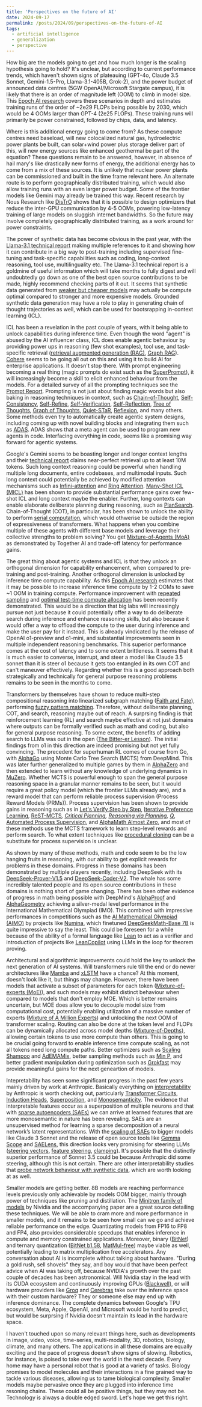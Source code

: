 ```yaml
---
title: 'Perspectives on the future of AI'
date: 2024-09-17
permalink: /posts/2024/09/perspectives-on-the-future-of-AI
tags:
  - artificial intelligence 
  - generalization 
  - perspective 
---
```


How big are the models going to get and how much longer is the scaling hypothesis going to hold? It's unclear, but according to current performance trends, which haven't shown signs of plateauing (GPT-4o, Claude 3.5 Sonnet, Gemini-1.5-Pro, Llama-3.1-405B, Grok-2), and the power budget of announced data centres (5GW OpenAI/Microsoft Stargate campus), it is likely that there is an order of magnitude left (OOM) to climb in model size. This <a href="https://epochai.org/blog/can-ai-scaling-continue-through-2030"><u>Epoch AI research</u></a> covers these scenarios in depth and estimates training runs of the order of ~2e29 FLOPs being possible by 2030, which would be 4 OOMs larger than GPT-4 (2e25 FLOPs). These training runs will primarily be power constrained, followed by chips, data, and latency. 

Where is this additional energy going to come from? As these compute centres need baseload, will new colocalized natural gas, hydroelectric power plants be built, can solar+wind power plus storage deliver part of this, will new energy sources like enhanced geothermal be part of the equation? These questions remain to be answered, however, in absence of hail mary's like drastically new forms of energy, the additional energy has to come from a mix of these sources. It is unlikely that nuclear power plants can be commissioned and built in the time frame relevant here. An alternate route is to perform geographically distributed training, which would also allow training runs with an even larger power budget. Some of the frontier models like Gemini may already be trained this way. Recent research by Nous Research like <a href="https://raw.githubusercontent.com/NousResearch/DisTrO/main/A_Preliminary_Report_on_DisTrO.pdf"><u>DisTrO</u></a> shows that it is possible to design optimizers that reduce the inter-GPU communication by 4-5 OOMs, powering low-latency training of large models on sluggish internet bandwidths. So the future may involve completely geographically distributed training, as a work around for power constraints. 

The power of synthetic data has become obvious in the past year, with the <a href="https://arxiv.org/abs/2407.21783"><u>Llama-3.1 technical report</u></a> making multiple references to it and showing how it can contribute in a big way to post-training including supervised fine-tuning and task-specific capabilities such as coding, long-context reasoning, tool use, multilinguality etc. The Llama-3.1 technical report is a goldmine of useful information which will take months to fully digest and will undoubtedly go down as one of the best open source contributions to be made, highly recommend checking parts of it out. It seems that synthetic data generated from <a href="https://www.arxiv.org/abs/2408.16737"><u>weaker but cheaper models</u></a> may actually be compute optimal compared to stronger and more expensive models. Grounded synthetic data generation may have a role to play in generating chain of thought trajectories as well, which can be used for bootsrapping in-context learning (ICL). 

ICL has been a revelation in the past couple of years, with it being able to unlock capabilities during inference time. Even though the word "agent" is abused by the AI influencer class, ICL does enable agentic behaviour by providing power ups in reasoning (few shot examples), tool use, and task-specific retrieval (<a href="https://arxiv.org/abs/2005.11401"><u>retrieval augmented generation (RAG)</u></a>, <a href="https://arxiv.org/abs/2404.16130"><u>Graph RAG</u></a>). <a href="https://github.com/cohere-ai/cohere-toolkit"><u>Cohere</u></a> seems to be going all out on this and using it to build AI for enterprise applications. It doesn't stop there. With prompt engineering becoming a real thing (magic prompts do exist such as the <a href="https://github.com/NeoVertex1/SuperPrompt"><u>SuperPrompt</u></a>), it will increasingly become a skill to elicit enhanced behaviour from the models. For a detailed survey of all the prompting techniques see the <a href="https://trigaten.github.io/Prompt_Survey_Site"><u>Prompt Report</u></a>. Prompting is not just about finding magic words but also baking in reasoning techniques in context, such as <a href="https://arxiv.org/abs/2201.11903"><u>Chain-of-Thought</u></a>, <a href="https://arxiv.org/abs/2203.11171"><u>Self-Consistency</u></a>, <a href="https://arxiv.org/abs/2303.17651"><u>Self-Refine</u></a>, <a href="https://arxiv.org/abs/2212.09561"><u>Self-Verification</u></a>, <a href="https://arxiv.org/abs/2405.06682"><u>Self-Reflection</u></a>, <a href="https://arxiv.org/abs/2305.10601"><u>Tree of Thoughts</u></a>, <a href="https://arxiv.org/abs/2308.09687"><u>Graph of Thoughts</u></a>, <a href="https://arxiv.org/abs/2403.09629"><u>Quiet-STaR</u></a>, <a href="https://arxiv.org/abs/2303.11366"><u>Reflexion</u></a>, and many others. Some methods even try to automatically create agentic system designs, including coming up with novel building blocks and integrating them such as <a href="https://arxiv.org/pdf/2408.08435"><u>ADAS</u></a>. ADAS shows that a meta agent can be used to program new agents in code. Interfacing everything in code, seems like a promising way forward for agentic systems. 

Google's Gemini seems to be boasting longer and longer context lengths and their <a href="https://arxiv.org/abs/2403.05530"><u>technical report</u></a> claims near-perfect retrieval up to at least 10M tokens. Such long context reasoning could be powerful when handling multiple long documents, entire codebases, and multimodal inputs. Such long context could potentially be achieved by modified attention mechanisms such as <a href="https://arxiv.org/abs/2404.07143"><u>Infini-attention</u></a> and <a href="https://arxiv.org/abs/2310.01889"><u>Ring Attention</u></a>. <a href="https://arxiv.org/abs/2404.11018"><u>Many-Shot ICL (MICL)</u></a> has been shown to provide substantial performance gains over few-shot ICL and long context maybe the enabler. Further, long contexts can enable elaborate deliberate planning during reasoning, such as <a href="https://arxiv.org/abs/2409.03733"><u>PlanSearch</u></a>. Chain-of-Thought (COT), in particular, has been shown to unlock the ability to perform <a href="https://arxiv.org/abs/2402.12875"><u>serial computation</u></a>, which would othwerise be outside the region of expressiveness of transformers. What happens when you combine multiple of these agents with different base models and leverage their collective strengths to problem solving? You get <a href="https://arxiv.org/abs/2406.04692"><u>Mixture-of-Agents (MoA)</u></a> as demonstrated by Together AI and trade-off latency for performance gains.       

The great thing about agentic systems and ICL is that they unlock an orthogonal dimension for capability enhancement, when compared to pre-training and post-training. Another orthogonal dimension is unlocked by inference time compute capability. As this <a href="https://epochai.org/blog/trading-off-compute-in-training-and-inference"><u>Epoch AI research</u></a> estimates that it may be possible to increase inference time compute by 1-2 OOMs to save ~1 OOM in training compute. Performance improvement with <a href="https://arxiv.org/abs/2407.21787"><u>repeated sampling</u></a> and <a href="https://arxiv.org/abs/2408.03314"><u>optimal test-time compute allocation</u></a> has been recently demonstrated. This would be a direction that big labs will increasingly pursue not just because it could potentially offer a way to do deliberate search during inference and enhance reasoning skills, but also because it would offer a way to offload the compute to the user during inference and make the user pay for it instead. This is already vindicated by the release of OpenAI o1-preview and o1-mini, and substantial improvements seen in multiple independent reasoning benchmarks. This superior performance comes at the cost of latency and to some extent brittleness. It seems that it is much easier to converse, interrupt, and steer a model like Claude 3.5 sonnet than it is steer o1 because it gets too entangled in its own COT and can't maneuver effectively. Regarding whether this is a good approach both strategically and technically for general purpose reasoning problems remains to be seen in the months to come. 

Transformers by themselves have shown to reduce multi-step compositional reasoning into linearized subgraph matching (<a href="https://arxiv.org/abs/2305.18654"><u>Faith and Fate</u></a>), performing <a href="https://www.answer.ai/posts/2024-07-25-transformers-as-matchers.html"><u>fuzzy pattern matching</u></a>. Therefore, without deliberate planning, COT, and search, reasoning maybe out of reach. A surprsing finding is that reinforcement learning (RL) and search maybe effective at not just domains where outputs can be formally verified such as math and coding, but also for general purpose reasoning. To some extent, the benefits of adding search to LLMs was out in the open (<a href="https://yellow-apartment-148.notion.site/AI-Search-The-Bitter-er-Lesson-44c11acd27294f4495c3de778cd09c8d"><u>The Bitter-er Lesson</u></a>). The initial findings from o1 in this direction are indeed promising but not yet fully convincing. The precedent for superhuman RL comes of course from Go, with <a href="https://www.nature.com/articles/nature16961"><u>AlphaGo</u></a> using Monte Carlo Tree Search (MCTS) from DeepMind. This was later further generalized to multiple games by them in <a href="https://arxiv.org/abs/1712.01815"><u>AlphaZero</u></a> and then extended to learn without any knowledge of underlying dynamics in <a href="https://www.nature.com/articles/s41586-020-03051-4"><u>MuZero</u></a>. Whether MCTS is powerful enough to span the general purpose reasoning space in a granular manner remains to be seen, but it would require a great policy model (which the frontier LLMs already are), and a reward model that can perform reliable process supervision (Process Reward Models (PRMs)). Process supervision has been shown to provide gains in reasoning such as in <a href="https://arxiv.org/abs/2305.20050"><u>Let's Verify Step by Step</u></a>, <a href="https://arxiv.org/abs/2405.00451"><u>Iterative Preference Learning</u></a>, <a href="https://arxiv.org/abs/2406.03816"><u>ReST-MCTS<sup>*</sup></u></a>, <a href="https://arxiv.org/abs/2409.08642"><u>Critical Planning</u></a>, <a href="https://arxiv.org/abs/2305.14992"><u>Reasoning via Planning</u></a>, <a href="https://arxiv.org/abs/2406.14283"><u>Q<sup>*</sup></u></a>, <a href="https://arxiv.org/abs/2406.06592"><u>Automated Process Supervision</u></a>, and <a href="https://arxiv.org/abs/2405.03553"><u>AlphaMath Almost Zero</u></a>, and most of these methods use the MCTS framework to learn step-level rewards and perform search. To what extent techniques like <a href="https://arxiv.org/abs/2205.10816"><u>procedural cloning</u></a> can be a substitute for process supervision is unclear.  

As shown by many of these methods, math and code seem to be the low hanging fruits in reasoning, with our ability to get explicit rewards for problems in these domains. Progress in these domains has been demonstrated by multiple players recently, including DeepSeek with its <a href="https://www.arxiv.org/abs/2408.08152"><u>DeepSeek-Prover-V1.5</u></a> and <a href="https://arxiv.org/abs/2406.11931"><u>DeepSeek-Coder-V2</u></a>. The whale has some incredibly talented people and its open source contributions in these domains is nothing short of game changing. There has been other evidence of progress in math being possible with DeepMind's <a href="https://deepmind.google/discover/blog/ai-solves-imo-problems-at-silver-medal-level"><u>AlphaProof</u></a> and <a href="https://www.nature.com/articles/s41586-023-06747-5"><u>AlphaGeometry</u></a> achieving a silver-medal level performance in the International Mathematical Olympiad (IMO). This combined with impressive performances in competitions such as the <a href="https://www.kaggle.com/competitions/ai-mathematical-olympiad-prize"><u>AI Mathematical Olympiad (AIMO)</u></a> by projects like <a href="https://github.com/project-numina/aimo-progress-prize"><u>Numina</u></a>, which finetuned <a href="https://huggingface.co/deepseek-ai/deepseek-math-7b-base"><u>DeepSeekMath-Base 7B</u></a> is quite impressive to say the least. This could be foreseen for a while because of the ability of a formal language like <a href="https://lean-lang.org"><u>Lean</u></a> to act as a verifier and introduction of projects like <a href="https://github.com/lean-dojo/LeanCopilot"><u>LeanCopilot</u></a> using LLMs in the loop for theorem proving.

Architectural and algorithmic improvements could hold the key to unlock the next generation of AI systems. Will transformers rule till the end or do newer architectures like <a href="https://arxiv.org/abs/2312.00752"><u>Mamba</u></a> and <a href="https://arxiv.org/abs/2405.04517"><u>xLSTM</u></a> have a chance? At this moment, doesn't look like it, but things may change. However, there have been models that activate a subset of parameters for each token (<a href="https://arxiv.org/abs/2406.18219"><u>Mixture-of-experts (MoE)</u></a>), and such models may exhibit distinct behaviour when compared to models that don't employ MOE. Which is better remains uncertain, but MOE does allow you to decouple model size from computational cost, potentially enabling utilization of a massive number of experts (<a href="https://arxiv.org/abs/2407.04153"><u>Mixture of A Million Experts</u></a>) and unlocking the next OOM of transformer scaling. Routing can also be done at the token level and FLOPs can be dynamically allocated  across model depths (<a href="https://arxiv.org/abs/2404.02258"><u>Mixture-of-Depths</u></a>), allowing certain tokens to use more compute than others. This is going to be crucial going forward to enable inference time compute scaling, as not all tokens need long compute paths. Better optimizers such as <a href="https://arxiv.org/pdf/2002.09018"><u>Scaling Shampoo</u></a> and <a href="https://arxiv.org/abs/2409.03137"><u>AdEMAMix</u></a>, better sampling methods such as <a href="https://arxiv.org/abs/2407.01082"><u>Min P</u></a>, and better gradient manipulation during optimization such as <a href="https://arxiv.org/abs/2405.20233"><u>Grokfast</u></a> may provide meaningful gains for the next geneartion of models. 

Intepretability has seen some significant progress in the past few years mainly driven by work at Anthropic. Basically everything on <a href="https://www.anthropic.com/research#interpretability"><u>interpretability</u></a> by Anthropic is worth checking out, particularly <a href="https://transformer-circuits.pub/2021/framework/index.html"><u>Transformer Circuits</u></a>, <a href="https://transformer-circuits.pub/2022/in-context-learning-and-induction-heads/index.html"><u>Induction Heads</u></a>, <a href="https://transformer-circuits.pub/2022/toy_model/index.html"><u>Superposition</u></a>, and <a href="https://transformer-circuits.pub/2023/monosemantic-features"><u>Monosemanticity</u></a>. The evidence that interpretable features occur as a superposition of multiple neurons and that with <a href="https://arxiv.org/abs/2309.08600"><u>sparse autoencoders (SAEs)</u></a> we can arrive at learned features that are more monosemantic in nature has been revealing. SAEs are an unsupervised method for learning a sparse decomposition of a neural network’s latent representations. With the <a href="https://transformer-circuits.pub/2024/scaling-monosemanticity/"><u>scaling of SAEs</u></a> to bigger models like Claude 3 Sonnet and the release of open source tools like <a href="https://arxiv.org/abs/2408.05147"><u>Gemma Scope</u></a> and <a href="https://github.com/jbloomAus/SAELens"><u>SAELens</u></a>, this direction looks very promising for steering LLMs (<a href="https://arxiv.org/abs/2308.10248"><u>steering vectors</u></a>, <a href="https://www.alignmentforum.org/posts/C5KAZQib3bzzpeyrg/progress-update-1"><u>feature steering</u></a>, <a href="https://transformer-circuits.pub/2024/scaling-monosemanticity/index.html"><u>clamping</u></a>). It's possible that the distinctly superior performance of Sonnet 3.5 could be because Anthropic did some steering, although this is not certain. There are other interpretability studies that <a href="https://www.arxiv.org/abs/2408.16293"><u>probe network behaviour with synthetic data</u></a>, which are worth looking at as well.                   

Smaller models are getting better. 8B models are reaching performance levels previously only achievable by models OOM bigger, mainly through power of techniques like pruning and distillation. The <a href="https://www.arxiv.org/abs/2407.14679"><u>Minitron family of models</u></a> by Nividia and the accompanying paper are a great source detailing these techniques. We will be able to cram more and more performance in smaller models, and it remains to be seen how small can we go and achieve reliable performance on the edge. Quantizating models from FP16 to FP8 and FP4, also provides considerable speedups that enables inference in compute and memory constrained applications. Moreover, binary (<a href="https://arxiv.org/abs/2310.11453"><u>BitNet</u></a>) and ternary quantization (<a href="https://arxiv.org/abs/2402.17764"><u>BitNet b1.58</u></a>, <a href="https://arxiv.org/abs/2406.02528"><u>MatMul-free</u></a>) maybe viable as well, potentially leading to matrix multiplication free accelerators. Any conversation about AI is incomplete without talking about hardware. "During a gold rush, sell shovels" they say, and boy would that have been perfect advice when AI was taking off, because NVIDIA's growth over the past couple of decades has been astronomical. Will Nvidia stay in the lead with its CUDA ecosystem and continuously improving GPUs (<a href="https://nvidianews.nvidia.com/news/nvidia-blackwell-platform-arrives-to-power-a-new-era-of-computing"><u>Blackwell</u></a>), or will hardware providers like <a href="https://groq.com/"><u>Groq</u></a> and <a href="https://cerebras.ai/"><u>Cerebras</u></a> take over the inference space with their custom hardware? They or someone else may end up with inference dominance. The complete dynamics between Google's TPU ecosystem, Meta, Apple, OpenAI, and Microsoft would be hard to predict, but would be surprsing if Nvidia doesn't maintain its lead in the hardware space. 

I haven't touched upon so many relevant things here, such as developments in image, video, voice, time-series, multi-modality, 3D, robotics, biology, climate, and many others. The applications in all these domains are equally exciting and the pace of progress doesn't show signs of slowing. Robotics, for instance, is poised to take over the world in the next decade. Every home may have a personal robot that is good at a variety of tasks. Biology promises to model molecules and their interactions in a fine grained way to tackle various diseases, allowing us to tame biological complexity. Smaller models maybe pervasive once they are plugged into inference time resoning chains. These could all be positive things, but they may not be. Technology is always a double edged sword. Let's hope we get this right.     
